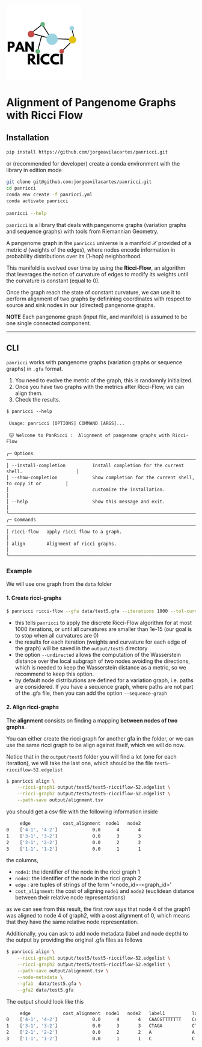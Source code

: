 <!-- ![pantera](images/PANRICCI-removebg-preview.png) -->
<img src="images/PANRICCI-removebg-preview.png" width="200" height="200">


# Alignment of Pangenome Graphs with Ricci Flow

## Installation
```bash
pip install https://github.com/jorgeavilacartes/panricci.git
```

or (recommended for developer) create a conda environment with the library in edition mode
```bash
git clone git@github.com:jorgeavilacartes/panricci.git
cd panricci
conda env create -f panricci.yml
conda activate panricci

panricci --help
```

`panricci` is a library that deals with pangenome graphs (variation graphs and sequence graphs)
with tools from Riemannian Geometry. 

A pangenome graph in the `panricci` universe is a manifold $\mathcal{X}$ provided of a metric $d$ 
(weights of the edges), where nodes encode information in probability distributions over its (1-hop) neighborhood. 

This manifold is evolved over time by using the **Ricci-Flow**, an algorithm that leverages the notion
of curvature of edges to modify its weights until the curvature is constant (equal to 0).

Once the graph reach the state of constant curvature, we can use it to perform alignment of two graphs
by definining coordinates with respect to source and sink nodes in our (directed) pangenome graphs.

**NOTE** Each pangenome graph (input file, and manifold) is assumed to be one single connected component.
___
## CLI
`panricci` works with pangenome graphs (variation graphs or sequence graphs) in `.gfa` format.

1. You need to evolve the metric of the graph, this is randomnly initialized.
2. Once you have two graphs with the metrics after Ricci-Flow, we can align them.
3. Check the results. 

```{bash}
$ panricci --help 
                                                                                              
 Usage: panricci [OPTIONS] COMMAND [ARGS]...                                                  
                                                                                              
 🐱 Welcome to PanRicci :  Alignment of pangenome graphs with Ricci-Flow                      
                                                                                              
╭─ Options ──────────────────────────────────────────────────────────────────────────────────╮
│ --install-completion          Install completion for the current shell.                    │
│ --show-completion             Show completion for the current shell, to copy it or         │
│                               customize the installation.                                  │
│ --help                        Show this message and exit.                                  │
╰────────────────────────────────────────────────────────────────────────────────────────────╯
╭─ Commands ─────────────────────────────────────────────────────────────────────────────────╮
│ ricci-flow   apply ricci flow to a graph.                                                  │
│ align        Alignment of ricci graphs.                                                    │
╰────────────────────────────────────────────────────────────────────────────────────────────╯
```

### Example 
We will use one graph from the `data` folder

#### 1. Create ricci-graphs
```bash
$ panricci ricci-flow --gfa data/test5.gfa --iterations 1000 --tol-curvature 1e-15 --undirected  --outdir output/test5 
``` 

- this tells `panricci` to apply the discrete Ricci-Flow algorithm for at most 1000 iterations, or until all curvatures are smaller than 1e-15 (our goal is to stop when all curvatures are 0)
- the results for each iteration (weights and curvature for each edge of the graph) will be saved in the `output/test5` directory
- the option `--undirected` allows the computation of the Wasserstein distance over the local subgraph of two nodes avoiding the directions, which is needed to keep the Wasserstein distance as a metric, so we recommend to keep this option.
- by default node distributions are defined for a variation graph, i.e. paths are considered. If you have a sequence graph, where paths are not part of the .gfa file, then you can add the option `--sequence-graph` 

#### 2. Align ricci-graphs
The **alignment** consists on finding a mapping **between nodes of two graphs**.

You can either create the ricci graph for another gfa in the folder, or we can use the same ricci graph to be align against itself, which we will do now.

Notice that in the `output/test5` folder you will find a lot (one for each iteration), we will take the last one, which should be the file `test5-ricciflow-52.edgelist`

```bash
$ panricci align \
	--ricci-graph1 output/test5/test5-ricciflow-52.edgelist \
	--ricci-graph2 output/test5/test5-ricciflow-52.edgelist \
	--path-save output/alignment.tsv
```

you should get a csv file with the following information inside

```bash
 	 edge          	 cost_alignment	 node1	 node2
0	 ['4-1', '4-2']	            0.0	     4	     4	       	       	            	 
1	 ['3-1', '3-2']	            0.0	     3	     3	       	       	            	 
2	 ['2-1', '2-2']	            0.0	     2	     2	       	       	            	 
3	 ['1-1', '1-2']	            0.0	     1	     1	       	       	            	 
```

the columns,

- `node1`: the identifier of the node in the ricci graph 1
- `node2`: the identifier of the node in the ricci graph 2
- `edge` : are tuples of strings of the form '<node_id>-<graph_id>' 
- `cost_alignment`: the cost of aligning `node1` and `node2` (euclidean distance between their relative node representations)


as we can see from this result, the first row says that node 4 of the graph1 was aligned to node 4 of graph2, with a cost alignment of 0, which means that they have the same relative node representation.


Additionally, you can ask to add node metadata (label and node depth) to the output by providing the original .gfa files as follows

```bash
$ panricci align \
	--ricci-graph1 output/test5/test5-ricciflow-52.edgelist \
	--ricci-graph2 output/test5/test5-ricciflow-52.edgelist \
	--path-save output/alignment.tsv \
	--node-metadata \
	--gfa1  data/test5.gfa \
	--gfa2 data/test5.gfa
```

The output should look like this

```bash
 	 edge          	 cost_alignment	 node1	 node2	 label1      	 label2      	 node_depth1	 node_depth2
0	 ['4-1', '4-2']	            0.0	     4	     4	 CAACGTTTTTTT	 CAACGTTTTTTT	         0.5	         0.5
1	 ['3-1', '3-2']	            0.0	     3	     3	 CTAGA       	 CTAGA       	         1.0	         1.0
2	 ['2-1', '2-2']	            0.0	     2	     2	 A           	 A           	         0.5	         0.5
3	 ['1-1', '1-2']	            0.0	     1	     1	 C           	 C           	         1.0	         1.0
```